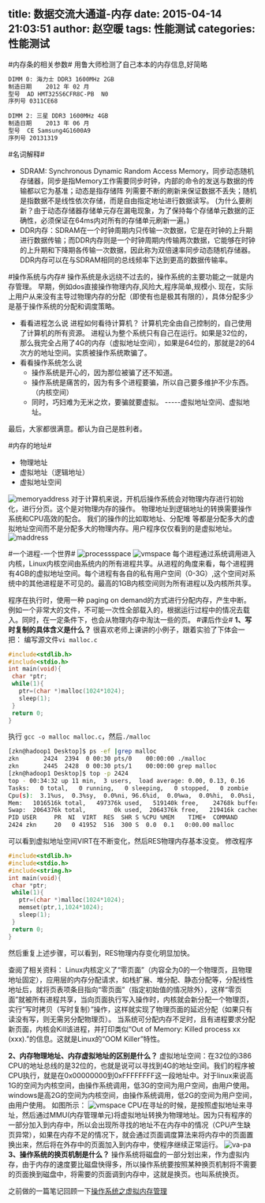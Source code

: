 title: 数据交流大通道-内存
date: 2015-04-14 21:03:51
author: 赵空暖
tags: 性能测试
categories: 性能测试
---

#内存条的相关参数#
用鲁大师检测了自己本本的内存信息,好简略
```bash
DIMM 0:	海力士 DDR3 1600MHz 2GB
制造日期	2012 年 02 月
型号	AD HMT325S6CFR8C-PB  N0
序列号	0311CE68
	
DIMM 2:	三星 DDR3 1600MHz 4GB
制造日期	2013 年 06 月
型号	CE Samsung4G1600A9
序列号	20131319
```

#名词解释#
* SDRAM: Synchronous Dynamic Random Access Memory，同步动态随机存储器，同步是指Memory工作需要同步时钟，内部的命令的发送与数据的传输都以它为基准；动态是指存储阵
列需要不断的刷新来保证数据不丢失；随机是指数据不是线性依次存储，而是自由指定地址进行数据读写。
(为什么要刷新？由于动态存储器存储单元存在漏电现象，为了保持每个存储单元数据的正确性，必须保证在64ms内对所有的存储单元刷新一遍。)
* DDR内存：SDRAM在一个时钟周期内只传输一次数据，它是在时钟的上升期进行数据传输；而DDR内存则是一个时钟周期内传输两次数据，它能够在时钟的上升期和下降期各传输一次数据，因此称为双倍速率同步动态随机存储器。DDR内存可以在与SDRAM相同的总线频率下达到更高的数据传输率。

#操作系统与内存#
操作系统是永远绕不过去的，操作系统的主要功能之一就是内存管理。
早期，例如dos直接操作物理内存,风险大,程序简单,规模小.
现在，实际上用户从来没有主导过物理内存的分配（即使有也是极其有限的），具体分配多少是基于操作系统的分配和调度策略。
* 看看进程怎么说
进程如何看待计算机？ 计算机完全由自己控制的，自己使用了计算机的所有资源。
进程认为整个系统只有自己在运行。如果是32位的，那么我完全占用了4G的内存（虚拟地址空间），如果是64位的，那就是2的64次方的地址空间。实质被操作系统欺骗了。
* 看看操作系统怎么说
	* 操作系统是开心的，因为那位被骗了还不知道。
	* 操作系统是痛苦的，因为有多个进程要骗，所以自己要多维护不少东西。（内核空间）
	* 同时，巧妇难为无米之炊，要骗就要虚拟。 -----虚拟地址空间、虚拟地址。

最后，大家都很满意。都认为自己是胜利者。

#内存的地址#
* 物理地址
* 虚拟地址（逻辑地址）
* 虚拟地址空间

![memoryaddress](/image/memoryaddress.png)
对于计算机来说，开机后操作系统会对物理内存进行初始化，进行分页。这个是对物理内存的操作。
物理地址到逻辑地址的转换需要操作系统和CPU高效的配合。
我们的操作的比如取地址、分配堆 等都是分配多大的虚拟地址空间而不是分配多大的物理内存。用户程序仅仅看到的是虚拟地址。
![maddress](/image/maddress.png)

#一个进程-一个世界#
![processspace](/image/processspace.png)
![vmspace](/image/vmspace.png)
每个进程通过系统调用进入内核，Linux内核空间由系统内的所有进程共享。从进程的角度来看，每个进程拥有4GB的虚拟地址空间。每个进程有各自的私有用户空间（0-3G）,这个空间对系统中的其他进程是不可见的。最高的1GB内核空间则为所有进程以及内核所共享。

程序在执行时，使用一种 paging on demand的方式进行分配内存，产生中断。
例如一个非常大的文件，不可能一次性全部载入的，根据运行过程中的情况去载入。同时，在一定条件下，也会从物理内存中淘汰一些的页。
#课后作业#
<b>1、写时复制的具体含义是什么？</b>
很喜欢老师上课讲的小例子，跟着实验了下体会一把：
编写源文件`vi malloc.c`
```c
#include<stdlib.h>
#include<stdio.h>
int main(void){
 char *ptr;
 while(1){
   ptr=(char *)malloc(1024*1024);
   sleep(1);
 }
 return 0;
}
```
执行 `gcc -o malloc malloc.c`，然后`./malloc`
```bash
[zkn@hadoop1 Desktop]$ ps -ef |grep malloc
zkn       2424  2394  0 00:30 pts/0    00:00:00 ./malloc
zkn       2445  2428  0 00:30 pts/1    00:00:00 grep malloc
[zkn@hadoop1 Desktop]$ top -p 2424
top - 00:34:32 up 11 min,  3 users,  load average: 0.00, 0.13, 0.16
Tasks:   0 total,   0 running,   0 sleeping,   0 stopped,   0 zombie
Cpu(s):  3.1%us,  0.3%sy,  0.0%ni, 96.6%id,  0.0%wa,  0.0%hi,  0.0%si,  0.0%st
Mem:   1016516k total,   497376k used,   519140k free,    24768k buffers
Swap:  2064376k total,        0k used,  2064376k free,   219416k cached
PID USER     PR  NI  VIRT  RES  SHR S %CPU %MEM    TIME+  COMMAND
2424 zkn     20   0 41952  516  300 S  0.0  0.1   0:00.00 malloc 
```
可以看到虚拟地址空间VIRT在不断变化，然后RES物理内存基本没变。
修改程序
```c
#include<stdlib.h>
#include<stdio.h>
#include<string.h>
int main(void){
 char *ptr;
 while(1){
   ptr=(char *)malloc(1024*1024);
   memset(ptr,1,1024*1024);
   sleep(1);
 }
 return 0;
}
```
然后重复上述步骤，可以看到，RES物理内存变化明显加快。

查阅了相关资料：
Linux内核定义了“零页面”（内容全为0的一个物理页，且物理地址固定），应用层的内存分配请求，如栈扩展、堆分配、静态分配等，分配线性地址后，就将页表项条目指向“零页面”（指定初始值的情况除外），这样“零页面”就被所有进程共享，当向页面执行写入操作时，内核就会新分配一个物理页，实行“写时拷贝（写时复制）”操作，这样就实现了物理页面的延迟分配（如果只有读没有写，则无需另分配物理页）。
当系统可分配内存不足时，且有进程要求分配新页面，内核会Kill该进程，并打印类似“Out of Memory: Killed process xx (xxx).”的信息。这就是Linux的“OOM Killer”特性。
	
<b>2、内存物理地址、内存虚拟地址的区别是什么？</b>
虚拟地址空间：在32位的i386 CPU的地址总线的是32位的，也就是说可以寻找到4G的地址空间。我们的程序被CPU执行，就是在0x00000000到0xFFFFFFFF这一段地址中。对于linux来说高1G的空间为内核空间，由操作系统调用，低3G的空间为用户空间，由用户使用。windows是高2G的空间为内核空间，由操作系统调用，低2G的空间为用户空间，由用户使用。
如图所示：
![vmspace](/image/vmspace.png)
 CPU在寻址的时候，是按照虚拟地址来寻址，然后通过MMU(内存管理单元)将虚拟地址转换为物理地址。因为只有程序的一部分加入到内存中，所以会出现所寻找的地址不在内存中的情况（CPU产生缺页异常），如果在内存不足的情况下，就会通过页面调度算法来将内存中的页面置换出来，然后将在外存中的页面加入到内存中，使程序继续正常运行。
![va-pa](/image/va-pa.jpg)
<b>3、操作系统的换页机制是什么？</b>
操作系统将磁盘的一部分划出来，作为虚拟内存，由于内存的速度要比磁盘快得多，所以操作系统要按照某种换页机制将不需要的页面换到磁盘中，将需要的页面调到内存中，这就是换页。也叫系统换页。

之前做的一篇笔记回顾一下[操作系统之虚拟内存管理](http://www.zhaokongnuan.com/2015/01/08/%E6%93%8D%E4%BD%9C%E7%B3%BB%E7%BB%9F%E4%B9%8B%E8%99%9A%E6%8B%9F%E5%86%85%E5%AD%98%E7%AE%A1%E7%90%86/)